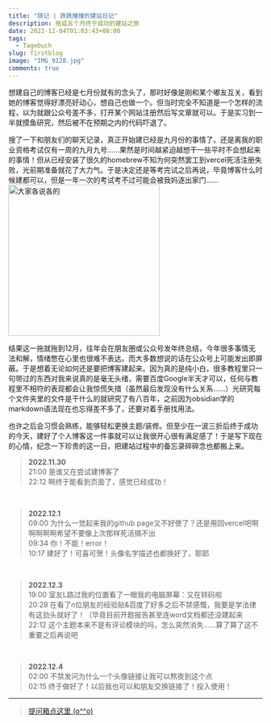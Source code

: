 ```yaml
---
title: "随记 | 跌跌撞撞的建站日记"
description: 拖延五个月终于成功的建站之旅
date: 2022-12-04T01:03:43+08:00
tags:
  - Tagebuch
slug: firstblog
image: "IMG_9128.jpg"
comments: true
---
```

想建自己的博客已经是七月份就有的念头了，那时好像是刚和某个嘟友互关，看到她的博客觉得好漂亮好动心，想自己也做一个。但当时完全不知道是一个怎样的流程，以为就跟公众号差不多，打开某个网站注册然后写文章就可以。于是实习到一半就摸鱼研究，然后被不在预期之内的代码吓退了。

搜了一下和朋友们的聊天记录，真正开始建已经是九月份的事情了。还是离我的职业资格考试仅有一周的九月九号……果然是时间越紧迫越想干一些平时不会想起来的事情！但从已经安装了很久的homebrew不知为何突然罢工到vercel死活注册失败，光前期准备就花了大力气。于是决定还是等考完试之后再说，毕竟博客什么时候建都可以，但是一年一次的考试考不过可能会被我妈逐出家门……
![大家各说各的](http://clear0804.vercel.app/2022/firstblog/IMG_1181.jpg)
<style>
  img[alt="大家各说各的"]{
    width:300px;
  }
</style>

结果这一拖就拖到12月，往年会在朋友圈或公众号发年终总结，今年很多事情无法和解，情绪憋在心里也很难不表达。而大多数想说的话在公众号上可能发出即屏蔽。于是想着无论如何还是要把博客建起来。因为真的是纯小白，很多教程里只一句带过的东西对我来说真的是毫无头绪，需要百度Google半天才可以，任何与教程里不相符的表现都会让我惊慌失措（虽然最后发现没有什么关系……）光研究每个文件夹里的文件是干什么的就研究了有八百年，之前因为obsidian学的markdown语法现在也忘得差不多了，还要对着手册找用法。

也许之后会习惯会熟练，能够轻松更换主题/装修。但至少在一波三折后终于成功的今天，建好了个人博客这一件事就可以让我很开心很有满足感了！于是写下现在的心情，纪念一下珍贵的这一日，把建站过程中的备忘录碎碎念也都搬上来。

> **2022.11.30** <br>
  >21:00 是谁又在尝试建博客了<br>
  >22:12 啊终于能看到页面了，感觉已经成功！
  <br>

> **2022.12.1** <br>
  >09:00 为什么一觉起来我的github page又不好使了？还是用回vercel吧啊啊啊啊啊希望不要像上次那样死活搞不出<br>
  >09:34 你！不能！error！<br>
  >10:17 建好了！可喜可贺！头像名字描述也都换好了，耶耶
  <br>

> **2022.12.3** <br>
  >19:00 室友L路过我的位置看了一眼我的电脑屏幕：又在转码啦<br>
  >20:28 在看了n位朋友的经验贴&百度了好多之后不禁感慨，我要是学法律有这劲头就好了！（毕竟目前开题报告甚至连word文档都还没建起来<br>
  >22:12 这个主题本来不是有评论模块的吗，怎么突然消失……算了算了这不重要之后再说吧
  <br>

> **2022.12.4**<br>
  >02:00 不禁发问为什么一个头像链接让我可以熬夜到这个点<br>
  >02:15 终于做好了！以后我也可以和朋友交换链接了！投入使用！


---
> [提问箱点这里 (o^^o)](https://box.n3ko.co/_/clear0804)






